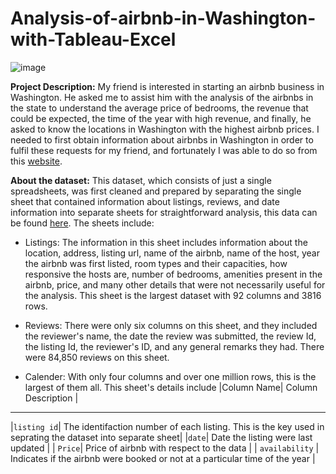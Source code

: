 # Analysis-of-airbnb-in-Washington-with-Tableau-Excel

![image](https://user-images.githubusercontent.com/91364462/218611011-fdf07731-8ba0-4bbb-89ed-434633fa7135.png)

**Project Description:** My friend is interested in starting an airbnb business in Washington. He asked me to assist him with the analysis of the airbnbs in the state to understand the average price of bedrooms, the revenue that could be expected, the time of the year with high revenue, and finally, he asked to know the locations in Washington with the highest airbnb prices. I needed to first obtain information about airbnbs in Washington in order to fulfil these requests for my friend, and fortunately I was able to do so from this [website](http://insideairbnb.com/get-the-data/). 

**About the dataset:** This dataset, which consists of just a single spreadsheets, was first cleaned and prepared by separating the single sheet that contained information about listings, reviews, and date information into separate sheets for straightforward analysis, this data can be found [here](https://www.kaggle.com/datasets/alexanderfreberg/airbnb-listings-2016-dataset). The sheets include:

- Listings: The information in this sheet includes information about the location, address, listing url, name of the airbnb, name of the host, year the airbnb was first listed, room types and their capacities, how responsive the hosts are, number of bedrooms, amenities present in the airbnb, price, and many other details that were not necessarily useful for the analysis. This sheet is the largest dataset with 92 columns and 3816 rows. 

- Reviews: There were only six columns on this sheet, and they included the reviewer's name, the date the review was submitted, the review Id, the listing Id, the reviewer's ID, and any general remarks they had. There were 84,850 reviews on this sheet.

- Calender: With only four columns and over one million rows, this is the largest of them all. This sheet's details include
|Column Name| Column Description |
-----------------------------------
|`listing id`| The identifaction number of each listing. This is the key used in seprating the dataset into separate sheet|
|`date`| Date the listing were last updated |
| `Price`| Price of airbnb with respect to the data |
| `availability` | Indicates if the airbnb were booked or not at a particular time of the year |



